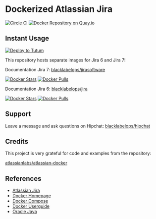 # Dockerized Atlassian Jira

[![Circle CI](https://circleci.com/gh/blacklabelops/jira/tree/master.svg?style=shield)](https://circleci.com/gh/blacklabelops/centos/tree/master) [![Docker Repository on Quay.io](https://quay.io/repository/blacklabelops/jirasoftware/status "Docker Repository on Quay")](https://quay.io/repository/blacklabelops/centos)

## Instant Usage

[![Deploy to Tutum](https://s.tutum.co/deploy-to-tutum.svg)](https://dashboard.tutum.co/stack/deploy/)

This repository hosts separate images for Jira 6 and Jira 7!

Documentation Jira 7: [blacklabelops/jirasoftware](https://github.com/blacklabelops/jira/tree/master/jirasoftware)

[![Docker Stars](https://img.shields.io/docker/stars/blacklabelops/jirasoftware.svg)](https://hub.docker.com/r/blacklabelops/jirasoftware/) [![Docker Pulls](https://img.shields.io/docker/pulls/blacklabelops/jirasoftware.svg)](https://hub.docker.com/r/blacklabelops/jirasoftware/)

Documentation Jira 6: [blacklabelops/jira](https://github.com/blacklabelops/jira/tree/master/jira6)

[![Docker Stars](https://img.shields.io/docker/stars/blacklabelops/jira.svg)](https://hub.docker.com/r/blacklabelops/jira/) [![Docker Pulls](https://img.shields.io/docker/pulls/blacklabelops/jira.svg)](https://hub.docker.com/r/blacklabelops/jira/)

## Support

Leave a message and ask questions on Hipchat: [blacklabelops/hipchat](https://www.hipchat.com/geogBFvEM)

## Credits

This project is very grateful for code and examples from the repository:

[atlassianlabs/atlassian-docker](https://bitbucket.org/atlassianlabs/atlassian-docker)

## References
* [Atlassian Jira](https://www.atlassian.com/software/jira)
* [Docker Homepage](https://www.docker.com/)
* [Docker Compose](https://docs.docker.com/compose/)
* [Docker Userguide](https://docs.docker.com/userguide/)
* [Oracle Java](https://java.com/de/download/)
